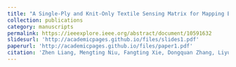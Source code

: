 ```yaml
---
title: "A Single-Ply and Knit-Only Textile Sensing Matrix for Mapping Body Surface Pressure"
collection: publications
category: manuscripts
permalink: https://ieeexplore.ieee.org/abstract/document/10591632
slidesurl: 'http://academicpages.github.io/files/slides1.pdf'
paperurl: 'http://academicpages.github.io/files/paper1.pdf'
citation: 'Zhen Liang, Mengting Niu, Fangting Xie, Dongquan Zhang, Liyun Dai and Xiaohui Cai, IEEE Sensors Journal, 2024.'
---
```

